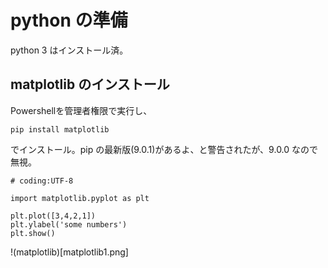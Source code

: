 # python の準備

python 3 はインストール済。

## matplotlib のインストール

Powershellを管理者権限で実行し、

    pip install matplotlib

でインストール。pip の最新版(9.0.1)があるよ、と警告されたが、9.0.0 なので無視。

    # coding:UTF-8
    
    import matplotlib.pyplot as plt
    
    plt.plot([3,4,2,1])
    plt.ylabel('some numbers')
    plt.show()

!(matplotlib)[matplotlib1.png]


